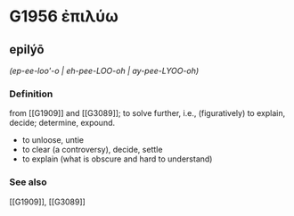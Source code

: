 # G1956 ἐπιλύω

## epilýō

_(ep-ee-loo'-o | eh-pee-LOO-oh | ay-pee-LYOO-oh)_

### Definition

from [[G1909]] and [[G3089]]; to solve further, i.e., (figuratively) to explain, decide; determine, expound.

- to unloose, untie
- to clear (a controversy), decide, settle
- to explain (what is obscure and hard to understand)

### See also

[[G1909]], [[G3089]]

